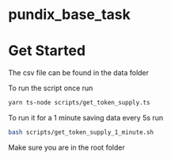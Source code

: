 # pundix_base_task

# Get Started
The csv file can be found in the data folder

To run the script once run
``` bash
yarn ts-node scripts/get_token_supply.ts
```

To run it for a 1 minute saving data every 5s run
``` bash
bash scripts/get_token_supply_1_minute.sh
```

Make sure you are in the root folder